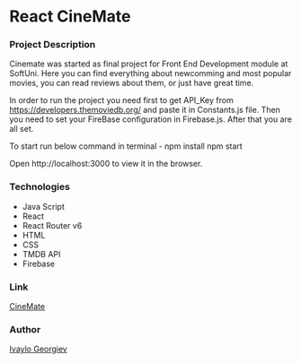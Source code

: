 # React CineMate

### Project Description

Cinemate was started as final project for Front End Development module at SoftUni. Here you can find everything about newcomming and most popular movies, you can read
reviews about them, or just have great time.
 
In order to run the project you need first to get API_Key from https://developers.themoviedb.org/ and paste it in Constants.js file. Then you need to set your FireBase configuration in Firebase.js. After that you are all set.

To start run below command in terminal -
npm install
npm start

Open http://localhost:3000 to view it in the browser.

### Technologies
* Java Script
* React
* React Router v6
* HTML
* CSS
* TMDB API
* Firebase

### Link
[CineMate](https://cinemate-2836f.web.app)

### Author
[Ivaylo Georgiev](https://github.com/IvayloSG)
